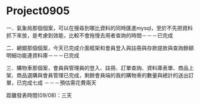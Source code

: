 # Project0905

一．氣象局那個個案，可以在搜尋到哪比資料的同時匯進mysql，至於不先把資料抓下來放，是考慮到效能，比較不會拖慢去用者查詢的時間－－－已完成

二．網銀那個個案，今天已完成介面框架和會員登入與註冊與存款提款與查詢餘額明細功能連資料庫－－－已完成

三．購物車那個案，會員與管理員的登入、註冊、訂單查詢、資料庫表單、商品上架、商品選購與會員管理已完成，剩餘會員端的我的購物車的數量與總計的送出訂單，已完成七成
－－－預估需花費兩天


距離發表時間(09/08)：三天

